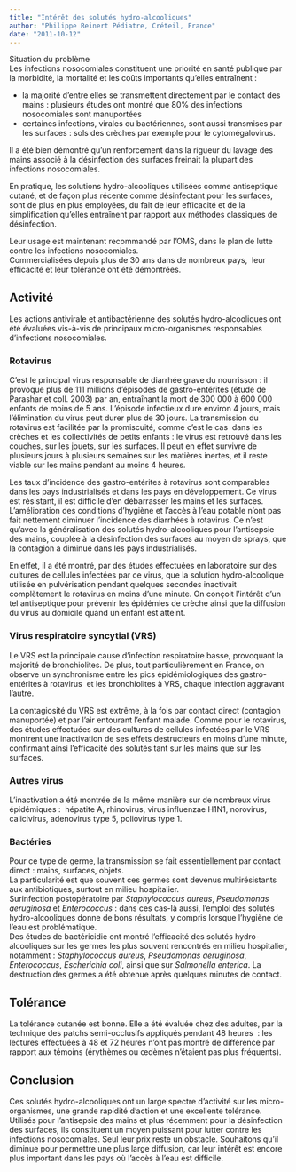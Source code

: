 ```yaml
---
title: "Intérêt des solutés hydro-alcooliques"
author: "Philippe Reinert Pédiatre, Créteil, France"
date: "2011-10-12"
---
```


<div class="teaser"><p>Situation du problème<br />
Les infections nosocomiales constituent une priorité en santé publique par la morbidité, la mortalité et les coûts importants qu’elles entraînent :</p>
<ul>
<li>la majorité d’entre elles se transmettent directement par le contact des mains : plusieurs études ont montré que 80% des infections nosocomiales sont manuportées</li>
<li>certaines infections, virales ou bactériennes, sont aussi transmises par les surfaces : sols des crèches par exemple pour le cytomégalovirus.</li>
</ul>
<p>Il a été bien démontré qu’un renforcement dans la rigueur du lavage des mains associé à la désinfection des surfaces freinait la plupart des infections nosocomiales.</p></div>

En pratique, les solutions hydro-alcooliques utilisées comme antiseptique cutané, et de façon plus récente comme désinfectant pour les surfaces, sont de plus en plus employées, du fait de leur efficacité et de la simplification qu’elles entraînent par rapport aux méthodes classiques de désinfection.

Leur usage est maintenant recommandé par l’OMS, dans le plan de lutte contre les infections nosocomiales.  
Commercialisées depuis plus de 30 ans dans de nombreux pays,  leur efficacité et leur tolérance ont été démontrées.

## Activité

Les actions antivirale et antibactérienne des solutés hydro-alcooliques ont été évaluées vis-à-vis de principaux micro-organismes responsables d’infections nosocomiales.

### Rotavirus

C’est le principal virus responsable de diarrhée grave du nourrisson : il provoque plus de 111 millions d’épisodes de gastro-entérites (étude de Parashar et coll. 2003) par an, entraînant la mort de 300 000 à 600 000 enfants de moins de 5 ans. L’épisode infectieux dure environ 4 jours, mais l’élimination du virus peut durer plus de 30 jours. La transmission du rotavirus est facilitée par la promiscuité, comme c’est le cas  dans les crèches et les collectivités de petits enfants : le virus est retrouvé dans les couches, sur les jouets, sur les surfaces. Il peut en effet survivre de plusieurs jours à plusieurs semaines sur les matières inertes, et il reste viable sur les mains pendant au moins 4 heures.

Les taux d’incidence des gastro-entérites à rotavirus sont comparables dans les pays industrialisés et dans les pays en développement. Ce virus est résistant, il est difficile d’en débarrasser les mains et les surfaces. L’amélioration des conditions d’hygiène et l’accès à l’eau potable n’ont pas fait nettement diminuer l’incidence des diarrhées à rotavirus. Ce n’est qu’avec la généralisation des solutés hydro-alcooliques pour l’antisepsie des mains, couplée à la désinfection des surfaces au moyen de sprays, que la contagion a diminué dans les pays industrialisés.

En effet, il a été montré, par des études effectuées en laboratoire sur des cultures de cellules infectées par ce virus, que la solution hydro-alcoolique utilisée en pulvérisation pendant quelques secondes inactivait complètement le rotavirus en moins d’une minute. On conçoit l’intérêt d’un tel antiseptique pour prévenir les épidémies de crèche ainsi que la diffusion du virus au domicile quand un enfant est atteint.

### Virus respiratoire syncytial (VRS)

Le VRS est la principale cause d’infection respiratoire basse, provoquant la majorité de bronchiolites. De plus, tout particulièrement en France, on observe un synchronisme entre les pics épidémiologiques des gastro-entérites à rotavirus  et les bronchiolites à VRS, chaque infection aggravant l’autre.

La contagiosité du VRS est extrême, à la fois par contact direct (contagion manuportée) et par l’air entourant l’enfant malade. Comme pour le rotavirus, des études effectuées sur des cultures de cellules infectées par le VRS montrent une inactivation de ses effets destructeurs en moins d’une minute, confirmant ainsi l’efficacité des solutés tant sur les mains que sur les surfaces.

### Autres virus

L’inactivation a été montrée de la même manière sur de nombreux virus épidémiques :  hépatite A, rhinovirus, virus influenzae H1N1, norovirus, calicivirus, adenovirus type 5, poliovirus type 1. 

### Bactéries

Pour ce type de germe, la transmission se fait essentiellement par contact direct : mains, surfaces, objets.  
La particularité est que souvent ces germes sont devenus multirésistants aux antibiotiques, surtout en milieu hospitalier.  
Surinfection postopératoire par *Staphylococcus aureus*, *Pseudomonas aeruginosa* et *Enterococcus* : dans ces cas-là aussi, l’emploi des solutés hydro-alcooliques donne de bons résultats, y compris lorsque l’hygiène de l’eau est problématique.  
Des études de bactéricidie ont montré l’efficacité des solutés hydro-alcooliques sur les germes les plus souvent rencontrés en milieu hospitalier, notamment : *Staphylococcus aureus*, *Pseudomonas aeruginosa*, *Enterococcus*, *Escherichia coli*, ainsi que sur *Salmonella enterica*. La destruction des germes a été obtenue après quelques minutes de contact.

## Tolérance

La tolérance cutanée est bonne. Elle a été évaluée chez des adultes, par la technique des patchs semi-occlusifs appliqués pendant 48 heures  : les lectures effectuées à 48 et 72 heures n’ont pas montré de différence par rapport aux témoins (érythèmes ou œdèmes n’étaient pas plus fréquents).

## Conclusion

Ces solutés hydro-alcooliques ont un large spectre d’activité sur les micro-organismes, une grande rapidité d’action et une excellente tolérance.  
Utilisés pour l’antisepsie des mains et plus récemment pour la désinfection des surfaces, ils constituent un moyen puissant pour lutter contre les infections nosocomiales. Seul leur prix reste un obstacle. Souhaitons qu’il diminue pour permettre une plus large diffusion, car leur intérêt est encore plus important dans les pays où l’accès à l’eau est difficile.
